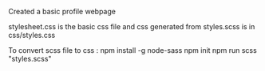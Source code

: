 Created a basic profile webpage

stylesheet.css is the basic css file
and css generated from styles.scss is in css/styles.css

To convert scss file to css :
npm install -g node-sass
npm init
npm run scss "styles.scss"

